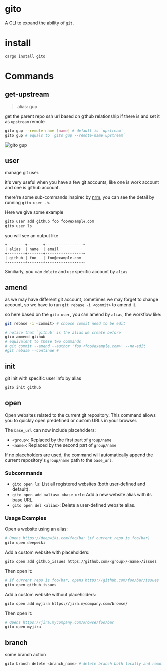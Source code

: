 # gito

A CLI to expand the ability of `git`.

# install

`cargo install gito`

# Commands

## get-upstream

> alias: gup

get the parent repo ssh url based on github relationship if there is and set it as `upstream` remote

```bash
gito gup --remote-name [name] # default is `upstream`
gito gup # equals to `gito gup --remote-name upstream`
```

![gito gup](https://user-images.githubusercontent.com/49113249/231788513-3a51e36f-801f-405d-b0dd-763cef906297.gif)

## user

manage git user.

it's very useful when you have a few git accounts, like one is work account and one is github account.

there're some sub-commands inspired by [nrm](https://github.com/Pana/nrm), you can see the detail by running `gito user -h`.

Here we give some example

```bash
gito user add github foo foo@example.com
gito user ls
```

you will see an output like

```
+--------+-------+-----------------+
| alias  | name  | email           |
+--------+-------+-----------------+
| github | foo   | foo@example.com |
+--------+-------+-----------------+
```

Similiarly, you can `delete` and `use` specific account by `alias`

## amend

as we may have different git account, sometimes we may forget to change account, so we have to run `git rebase -i <commit>` to amend it.

so here based on the `gito user`, you can amend by `alias`, the workflow like:

```bash
git rebase -i <commit> # choose commit need to be edit

# notice that `github` is the alias we create before
gito ammend github
# equivalent to these two commands
# git commit --amend --author 'foo <foo@example.com>' --no-edit
#git rebase --continue #
```

## init

git init with specific user info by alias

```bash
gito init github
```

## open

Open websites related to the current git repository. This command allows you to quickly open predefined or custom URLs in your browser.

The `base_url` can now include placeholders:
- `<group>`: Replaced by the first part of `group/name`
- `<name>`: Replaced by the second part of `group/name`

If no placeholders are used, the command will automatically append the current repository's `group/name` path to the `base_url`.

### Subcommands

- `gito open ls`: List all registered websites (both user-defined and default).
- `gito open add <alias> <base_url>`: Add a new website alias with its base URL.
- `gito open del <alias>`: Delete a user-defined website alias.

### Usage Examples

Open a website using an alias:

```bash
# Opens https://deepwiki.com/foo/bar (if current repo is foo/bar)
gito open deepwiki 
```

Add a custom website with placeholders:

```bash
gito open add github_issues https://github.com/<group>/<name>/issues
```

Then open it:

```bash
# If current repo is foo/bar, opens https://github.com/foo/bar/issues
gito open github_issues
```

Add a custom website without placeholders:

```bash
gito open add myjira https://jira.mycompany.com/browse/
```

Then open it:

```bash
# Opens https://jira.mycompany.com/browse/foo/bar
gito open myjira
```

## branch

some branch action

```bash
gito branch delete <branch_name> # delete branch both locally and remotely
```
